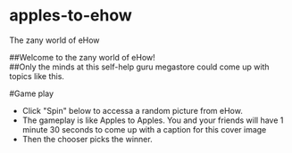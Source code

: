 # apples-to-ehow
The zany world of eHow

##Welcome to the zany world of eHow!  
##Only the minds at this self-help guru megastore could come up with topics like this.

#Game play
- Click "Spin" below to accessa a random picture from eHow.
- The gameplay is like Apples to Apples. You and your friends will have 1 minute 30 seconds to come up with a caption for this cover image
- Then the chooser picks the winner.
